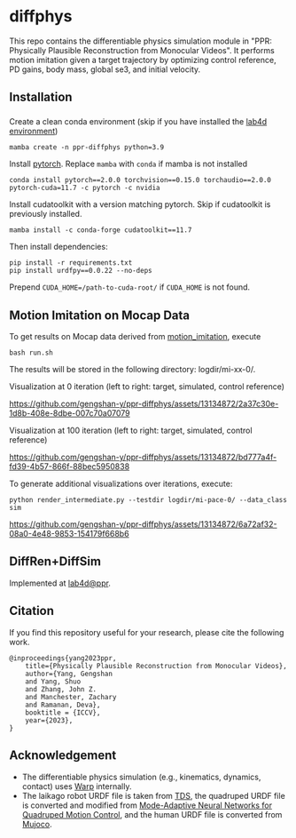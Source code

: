 # diffphys

This repo contains the differentiable physics simulation module in "PPR: Physically Plausible Reconstruction from Monocular Videos". 
It performs motion imitation given a target trajectory by optimizing control reference, PD gains, body mass, global se3, and initial velocity.

## Installation

### 
Create a clean conda environment (skip if you have installed the [lab4d environment](https://lab4d-org.github.io/lab4d/get_started/))
```
mamba create -n ppr-diffphys python=3.9
```

Install [pytorch](https://pytorch.org/get-started/locally/). Replace `mamba` with `conda` if mamba is not installed
```
conda install pytorch==2.0.0 torchvision==0.15.0 torchaudio==2.0.0 pytorch-cuda=11.7 -c pytorch -c nvidia
```

Install cudatoolkit with a version matching pytorch. Skip if cudatoolkit is previously installed.
```
mamba install -c conda-forge cudatoolkit==11.7
```

Then install dependencies:
```
pip install -r requirements.txt
pip install urdfpy==0.0.22 --no-deps
```
Prepend `CUDA_HOME=/path-to-cuda-root/` if `CUDA_HOME` is not found.

## Motion Imitation on Mocap Data

To get results on Mocap data derived from [motion_imitation](https://github.com/erwincoumans/motion_imitation), execute
```
bash run.sh
```
The results will be stored in the following directory: logdir/mi-xx-0/.

Visualization at 0 iteration (left to right: target, simulated, control reference)

https://github.com/gengshan-y/ppr-diffphys/assets/13134872/2a37c30e-1d8b-408e-8dbe-007c70a07079

Visualization at 100 iteration (left to right: target, simulated, control reference)

https://github.com/gengshan-y/ppr-diffphys/assets/13134872/bd777a4f-fd39-4b57-866f-88bec5950838


To generate additional visualizations over iterations, execute:
```
python render_intermediate.py --testdir logdir/mi-pace-0/ --data_class sim
```
https://github.com/gengshan-y/ppr-diffphys/assets/13134872/6a72af32-08a0-4e48-9853-154179f668b6



## DiffRen+DiffSim
Implemented at [lab4d@ppr](https://github.com/lab4d-org/lab4d/tree/ppr).

## Citation

If you find this repository useful for your research, please cite the following work.
```
@inproceedings{yang2023ppr,
	title={Physically Plausible Reconstruction from Monocular Videos},
	author={Yang, Gengshan
	and Yang, Shuo
	and Zhang, John Z.
	and Manchester, Zachary
	and Ramanan, Deva},
	booktitle = {ICCV},
	year={2023},
}
```

## Acknowledgement
- The differentiable physics simulation (e.g., kinematics, dynamics, contact) uses [Warp](https://github.com/NVIDIA/warp) internally. 
- The laikago robot URDF file is taken from [TDS](https://github.com/erwincoumans/tiny-differentiable-simulator), the quadruped URDF file is converted and modified from [Mode-Adaptive Neural Networks for Quadruped Motion Control](https://github.com/sebastianstarke/AI4Animation/tree/master/AI4Animation/SIGGRAPH_2018#mode-adaptive-neural-networks-for-quadruped-motion-control), and the human URDF file is converted from [Mujoco](https://mujoco.org/).
